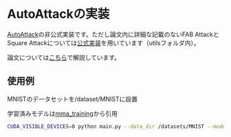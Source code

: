 # AutoAttackの実装
[AutoAttack](https://arxiv.org/pdf/2003.01690.pdf)の非公式実装です。ただし論文内に詳細な記載のないFAB AttackとSquare Attackについては[公式実装](https://github.com/fra31/auto-attack)を用いています（utilsフォルダ内）。


論文については[こちら](https://dcf-short.hatenablog.com/entry/2022/08/01/014306)で解説しています。


## 使用例
MNISTのデータセットを/dataset/MNISTに設置

学習済みモデルは[mma_training](https://github.com/BorealisAI/mma_training)から引用

```sh
CUDA_VISIBLE_DEVICES=0 python main.py --data_dir /datasets/MNIST --model ./trained_models/mnist-Linf-MMA-0.45-sd0/model_best.pt
```


